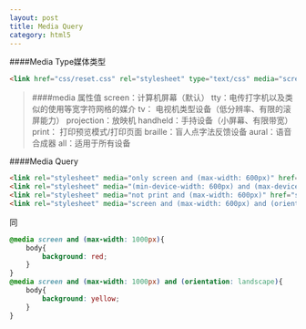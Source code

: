 ```yaml
---
layout: post
title: Media Query 
category: html5
---
```


####Media Type媒体类型

```html
<link href="css/reset.css" rel="stylesheet" type="text/css" media="screen" />"
```

>####media 属性值
screen：计算机屏幕（默认）
tty：电传打字机以及类似的使用等宽字符网格的媒介
tv：	电视机类型设备（低分辨率、有限的滚屏能力）
projection：放映机
handheld：手持设备（小屏幕、有限带宽）
print：	打印预览模式/打印页面
braille：盲人点字法反馈设备
aural：语音合成器
all：适用于所有设备

####Media Query

```html
<link rel="stylesheet" media="only screen and (max-width: 600px)" href="small.css" />
<link rel="stylesheet" media="(min-device-width: 600px) and (max-device-width: 1000px)" href="small.css" />
<link rel="stylesheet" media="not print and (max-width: 600px)" href="small.css" />
<link rel="stylesheet" media="screen and (max-width: 600px) and (orientation: landscape)" href="small.css" />
```
同

```css
@media screen and (max-width: 1000px){
	body{
		background: red;
	}
}
@media screen and (max-width: 1000px) and (orientation: landscape){
	body{
		background: yellow;
	}
}
```